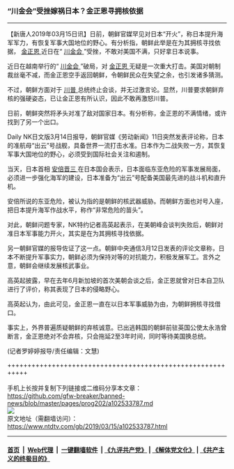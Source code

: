 ### “川金会”受挫嫁祸日本？金正恩寻拥核依据
------------------------

<div class="post_content" itemprop="articleBody">
 <p>
  【新唐人2019年03月15日讯】日前，朝鲜官媒罕见对日本“开火”，称日本提升海军军力，有恢复军事大国地位的野心。有分析指，朝鲜此举是在为其拥核寻找依据，
  <a href="https://www.ntdtv.com/gb/金正恩.htm">
   金正恩
  </a>
  近日在“
  <a href="https://www.ntdtv.com/gb/川金会.htm">
   川金会
  </a>
  ”受挫，不敢对美国不满，只好拿日本说事。
 </p>
 <p>
  近日在越南举行的“
  <a href="https://www.ntdtv.com/gb/川金会.htm">
   川金会
  </a>
  ”破局，对
  <a href="https://www.ntdtv.com/gb/金正恩.htm">
   金正恩
  </a>
  无疑是一次重大打击。美国对朝制裁丝毫不减，而金正恩空手返回朝鲜，令朝鲜民众在失望之余，也引发诸多猜测。
 </p>
 <p>
  不过，朝鲜方面对于
  <a href="https://www.ntdtv.com/gb/川普.htm">
   川普
  </a>
  总统终止会谈，并无过激言论。显然，川普要求朝鲜弃核的强硬姿态，已让金正恩有所认识，因此不敢再激怒川普。
 </p>
 <p>
  日前，朝鲜突然将矛头对准了敌对国家日本。有分析称，金正恩的不满情绪，或许找到了另一个出口。
 </p>
 <p>
  Daily NK日文版3月14日报导，朝鲜官媒《劳动新闻》11日突然发表评论称，日本的准航母“出云”号战舰，具备世界一流打击水准。日本作为二战失败一方，其恢复军事大国地位的野心，必须受到国际社会关注和遏制。
 </p>
 <p>
  当天，日本首相
  <a href="https://www.ntdtv.com/gb/安倍晋三.htm">
   安倍晋三
  </a>
  在日本国会表示，日本面临东亚危险的军事发展局面，必须进一步强化海军的建设，日本准备为“出云”号配备美国最先进的战斗机和直升机。
 </p>
 <p>
  安倍所说的东亚危险，被认为指的是朝鲜的核武器威胁。而朝鲜方面也对号入座，把日本提升海军作战水平，称作“非常危险的苗头”。
 </p>
 <p>
  对此，朝鲜问题专家，NK特约记者高英起表示，在美朝峰会谈判失败后，朝鲜对准日本军事能力开火，其实是在为其拥核寻找依据。
 </p>
 <p>
  另一朝鲜官媒的报导佐证了这一点。朝鲜中央通信3月12日发表的评论文章称，日本不断提升军事实力，朝鲜必须为保持对等的对抗能力，积极发展军工。言外之意，朝鲜会继续发展核武事业。
 </p>
 <p>
  高英起披露，早在去年6月新加坡的首次美朝会谈之后，金正恩就曾对日本自卫队进行了评价，称其表现了日本的侵略野心。
 </p>
 <p>
  高英起认为，由此可见，金正恩一直在以日本军事威胁为由，为朝鲜拥核寻找借口。
 </p>
 <p>
  事实上，外界普遍质疑朝鲜的弃核诚意。已出逃韩国的朝鲜前驻英国公使太永浩曾断言，金正恩绝对不会弃核，只会拖延2至3年时间，同时等待美国换总统。
 </p>
 <p>
  (记者罗婷婷报导/责任编辑：文慧)
 </p>
 <div class="single_ad">
 </div>
</div>

+++++++++++++++++++++++++++++++++++++++++++++++++++++++++++<br/><br/>
手机上长按并复制下列链接或二维码分享本文章：<br/>
https://github.com/gfw-breaker/banned-news/blob/master/pages/prog202/a102533787.md <br/>
<a href='https://github.com/gfw-breaker/banned-news/blob/master/pages/prog202/a102533787.md'><img src='https://github.com/gfw-breaker/banned-news/blob/master/pages/prog202/a102533787.md.png'/></a> <br/>
原文地址（需翻墙访问）：https://www.ntdtv.com/gb/2019/03/15/a102533787.html


------------------------
#### [首页](https://github.com/gfw-breaker/banned-news/blob/master/README.md) &nbsp;|&nbsp; [Web代理](https://github.com/labour-camp/helloworld) &nbsp;|&nbsp; [一键翻墙软件](https://github.com/gfw-breaker/nogfw/blob/master/README.md) &nbsp;| [《九评共产党》](https://github.com/gfw-breaker/9ping.md/blob/master/README.md#九评之一评共产党是什么) | [《解体党文化》](https://github.com/gfw-breaker/jtdwh.md/blob/master/README.md) | [《共产主义的终极目的》](https://github.com/gfw-breaker/gczydzjmd.md/blob/master/README.md)

